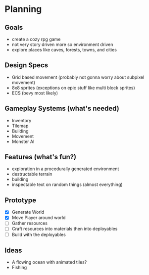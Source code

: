 # Planning
## Goals
- create a cozy rpg game
- not very story driven more so environment driven
- explore places like caves, forests, towns, and cities

## Design Specs
- Grid based movement (probably not gonna worry about subpixel movement)
- 8x8 sprites (exceptions on epic stuff like multi block sprites)
- ECS (bevy most likely)

## Gameplay Systems (what's needed)
- Inventory
- Tilemap
- Building
- Movement
- Monster AI

## Features (what's fun?)
- exploration in a procedurally generated environment
- destructable terrain
- building
- inspectable text on random things (almost everything)

## Prototype
- [X] Generate World
- [X] Move Player around world
- [ ] Gather resources
- [ ] Craft resources into materials then into deployables
- [ ] Build with the deployables

## Ideas
- A flowing ocean with animated tiles?
- Fishing

